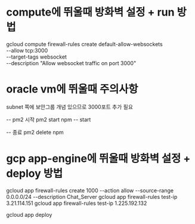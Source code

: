# compute에 뛰울때 방화벽 설정 + run 방법
gcloud compute firewall-rules create default-allow-websockets \
    --allow tcp:3000 \
    --target-tags websocket \
    --description "Allow websocket traffic on port 3000"

# oracle vm에 뛰울때 주의사항
subnet 쪽에 보안그룹 개념 있으므로 3000포트 추가 필요

-- pm2 시작
pm2 start npm -- start



-- 종료 
pm2 delete npm


# gcp app-engine에 뛰울때 방화벽 설정 + deploy 방법 

gcloud app firewall-rules create 1000 --action allow --source-range 0.0.0.0/24 --description Chat_Server
gcloud app firewall-rules test-ip 3.21.114.151
gcloud app firewall-rules test-ip 1.225.192.132

gcloud app deploy